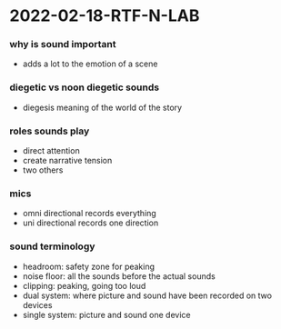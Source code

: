 # 2022-02-18-RTF-N-LAB

### why is sound important
- adds a lot to the emotion of a scene

### diegetic vs noon diegetic sounds
- diegesis meaning of the world of the story

### roles sounds play
- direct attention
- create narrative tension
- two others

### mics
- omni directional records everything
- uni directional records one direction

### sound terminology
- headroom: safety zone for peaking
- noise floor: all the sounds before the actual sounds
- clipping: peaking, going too loud
- dual system: where picture and sound have been recorded on two devices
- single system: picture and sound one device
